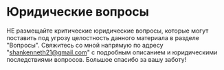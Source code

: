 # Юридические вопросы

НЕ размещайте критические юридические вопросы, которые могут поставить под угрозу целостность данного материала в разделе "Вопросы". Свяжитесь со мной напрямую по адресу "shankenneth21@gmail.com" с подробным описанием и юридическими последствиями вопросов. Большое спасибо за вашу заботу!
